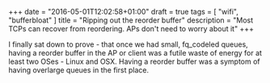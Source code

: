 +++
date = "2016-05-01T12:02:58+01:00"
draft = true
tags = [ "wifi", "bufferbloat" ]
title = "Ripping out the reorder buffer"
description = "Most TCPs can recover from reordering. APs don't need to worry about it"
+++

I finally sat down to prove - that once we had small, fq_codeled queues, having a reorder buffer in the AP or client
was a futile waste of energy for at least two OSes - Linux and OSX. Having a reorder buffer was a symptom of having
overlarge queues in the first place.

